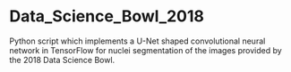 # Data_Science_Bowl_2018
Python script which implements a U-Net shaped convolutional neural network in TensorFlow for 
nuclei segmentation of the images provided by the 2018 Data Science Bowl. 
